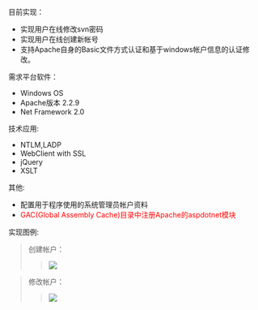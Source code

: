 目前实现：
  * 实现用户在线修改svn密码
  * 实现用户在线创建新帐号
  * 支持Apache自身的Basic文件方式认证和基于windows帐户信息的认证修改。


需求平台软件：
  * Windows OS
  * Apache版本 2.2.9
  * Net Framework 2.0


技术应用:
  * NTLM,LADP
  * WebClient with SSL
  * jQuery
  * XSLT


其他:
  * 配置用于程序使用的系统管理员帐户资料
  * <font color='red'>GAC(Global Assembly Cache)目录中注册Apache的aspdotnet模块</font>



实现图例:

> 创建帐户：
> > <img src='http://svnaccount.googlecode.com/svn/wiki/images/Panel-Create.jpg' />


> 修改帐户：
> > <img src='http://svnaccount.googlecode.com/svn/wiki/images/Panel-Modify.jpg' />
